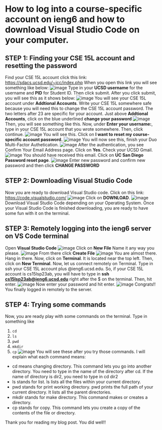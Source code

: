 # How to log into a course-specific account on ieng6 and how to download Visual Studio Code on your computer.
## STEP 1: Finding your CSE 15L account and resetting the password
Find your CSE 15L account
click this link: https://sdacs.ucsd.edu/~icc/index.php
When you open this link you will see something like below:
![image](https://user-images.githubusercontent.com/130010181/230690405-c8a8ad41-1453-47b6-bc6a-5fa82aeb8ef4.png)
Type in your **UCSD username** for the username and **PID** for Student ID.
Then click submit.
After you click submit, you will see this as it shows below:
![image](https://user-images.githubusercontent.com/130010181/230690454-63976511-7844-423c-9542-c18d88874d5d.png)
You will see your CSE 15L account under **Addtional Accounts**. Write your CSE 15L somewhere safe because you will need this to change the CSE 15L account password.
The two letters after 23 are specific for your account.
Just above **Addtional Accounts**, click on the blue underlined **change your password**
![image](https://user-images.githubusercontent.com/130010181/230691276-bcc1b394-f19b-4370-abfe-af10c36fa408.png)
Then, you will see something like this.
Now, under **Enter your username:**, type in your CSE 15L account that you wrote somewhere. Then, click continue.
![image](https://user-images.githubusercontent.com/130010181/230691396-e23ff64c-1d29-4473-9dd3-6ca7b417bc6c.png)
You will see this. Click on **I want to reset my course-specific account password.**
![image](https://user-images.githubusercontent.com/130010181/230691470-3e699877-82a3-43d1-b1c0-b7de09d00f11.png)
You will now see this, finish your Duo Multi-Factor Authetication.
![image](https://user-images.githubusercontent.com/130010181/230691541-742e5122-8d0f-4d3a-8822-1f3b07af5a7d.png)
After the authentication, you see Confirm Your Email Address page.
Click on **Yes**.
Check your UCSD Gmail. 
![image](https://user-images.githubusercontent.com/130010181/230691611-040c3ba3-ace0-4385-b909-3fcd8b0e657b.png)
You should have received this email.
Click on **UC San Diego Password reset page**.
![image](https://user-images.githubusercontent.com/130010181/230691678-0421d7f0-ffe1-4b0f-8834-78b754dbbbf6.png)
Enter new password and confirm new password and then click **CHANGE PASSWORD**
## STEP 2: Downloading Visual Studio Code
Now you are ready to download Visual Studio code.
Click on this link: https://code.visualstudio.com/
![image](https://user-images.githubusercontent.com/130010181/230691873-b1333877-1613-4596-86ce-cd894db55b0a.png)
Click on **DOWNLOAD**.
![image](https://user-images.githubusercontent.com/130010181/230691901-51459cec-4a8c-47e1-9ec4-b72cb221d339.png)
Download Visual Studio Code depending on your Operating System.
Once your Visual Studio Code is finished downloading, you are ready to have some fun with it on the terminal.
## STEP 3: Remotely logging into the ieng6 server on VS Code terminal
Open **Visual Studio Code**
![image](https://user-images.githubusercontent.com/130010181/230692027-53aae710-1418-4db7-a599-c5b9bdbc3262.png)
Click on **New File**
Name it any way you please.
![image](https://user-images.githubusercontent.com/130010181/230692203-ecc2b0d5-5323-4356-9bea-7bbb9276b1ca.png)
From there click **Create File**
![image](https://user-images.githubusercontent.com/130010181/230692290-6c289b20-3deb-4821-9df0-efec6d0ba2fa.png)
You are almost there. Hang in there. Now, click on **Terminal**. It is located near the top left. Then, click on **New Terminal**.
Now, let us connect remotely on Terminal. Type in ssh your CSE 15L account plus @ieng6.ucsd.edu. So, if your CSE 15L account is cs15lsp23ab, you will have to type in **ssh cs15lsp23ab@ieng6.ucsd.edu** right after the $ on the terminal. Then, hit enter.
![image](https://user-images.githubusercontent.com/130010181/230693665-ecd181ec-6a97-4176-96ab-aa0dc5d69322.png)
Now enter your password and hit enter.
![image](https://user-images.githubusercontent.com/130010181/230693717-a6bc20c4-b185-440e-a75e-7a90c079a798.png)
Congrats!! You finally logged in remotely to the server.
## STEP 4: Trying some commands
Now, you are ready play with some commands on the terminal.
Type in something like
1. `cd`
2. `ls`
3. `pwd`
4. `mkdir`
5. `cp`
![image](https://user-images.githubusercontent.com/130010181/230694105-d34b1ec3-ad46-4e00-b825-00c9411c2ddb.png)
You will see these after you try those commands.
I will explain what each command means:
* cd means changing directory. This command lets you go into another directory. You need to type in the name of the directory after cd. If the name of directory is dir2, you need to type in cd dir2
* ls stands for list. ls lists all the files within your current directory.
* pwd stands for print working directory. pwd prints the full path of your current directory. It lists all the parent directories.
* mkdir stands for make directory. This command makes or creates a directory.
* cp stands for copy. This command lets you create a copy of the contents of the file or directory.

Thank you for reading my blog post. You did well!!



